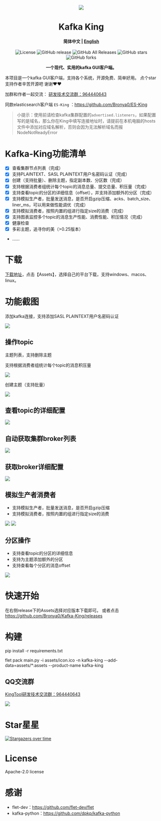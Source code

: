 <div align=center><img src="assets/icon.ico"></div>
<h1 align="center">Kafka King </h1>
<h4 align="center"><strong>简体中文</strong> | <a href="https://github.com/Bronya0/Kafka-King/blob/main/docs/README_EN.md">English</a></h4>

<div align="center">

![License](https://img.shields.io/github/license/Bronya0/Kafka-King)
![GitHub release](https://img.shields.io/github/release/Bronya0/Kafka-King)
![GitHub All Releases](https://img.shields.io/github/downloads/Bronya0/Kafka-King/total)
![GitHub stars](https://img.shields.io/github/stars/Bronya0/Kafka-King)
![GitHub forks](https://img.shields.io/github/forks/Bronya0/Kafka-King)

<strong>一个现代、实用的kafka GUI客户端。</strong>
</div>

本项目是一个kafka GUI客户端，支持各个系统，开源免费、简单好用。
点个star支持作者辛苦开源吧 谢谢❤❤

加群和作者一起交流： <a target="_blank" href="https://qm.qq.com/cgi-bin/qm/qr?k=pDqlVFyLMYEEw8DPJlRSBN27lF8qHV2v&jump_from=webapi&authKey=Wle/K0ARM1YQWlpn6vvfiZuMedy2tT9BI73mUvXVvCuktvi0fNfmNR19Jhyrf2Nz">研发技术交流群：964440643</a>
 
同款elasticsearch客户端 `ES-King` ：https://github.com/Bronya0/ES-King 

> 小提示：使用前请检查kafka集群配置的`advertised.listeners`，如果配置写的是域名，那么你在King中填写连接地址时，请提前在本机电脑的hosts文件中添加对应域名解析，否则会因为无法解析域名而报NodeNotReadyError

# Kafka-King功能清单
- [x] 查看集群节点列表（完成）
- [x] 支持PLAINTEXT、SASL PLAINTEXT用户名密码认证（完成）
- [x] 创建（支持批量）、删除主题，指定副本数、分区数（完成）
- [x] 支持根据消费者组统计每个topic的消息总量、提交总量、积压量（完成）
- [x] 支持查看topic的分区的详细信息（offset），并支持添加额外的分区（完成）
- [x] 支持模拟生产者，批量发送消息，是否开启gzip压缩、acks、batch_size、liner_ms，可以用来做性能调优（完成）
- [x] 支持模拟消费者，按照内置的组进行指定size的消费（完成）
- [x] 支持图表监控多个topic的消息生产性能、消费性能、积压情况（完成）
- [x] 健康检查
- [x] 多彩主题，追寻你的美（>0.25版本）
- ……

# 下载
[下载地址](https://github.com/Bronya0/Kafka-King/releases)，点击【Assets】，选择自己的平台下载，支持windows、macos、linux。

# 功能截图

添加kafka连接，支持添加SASL PLAINTEXT用户名密码认证

![](docs/snap/p0.png)


## 操作topic
主题列表，支持删除主题

支持根据消费者组统计每个topic的消息积压量

![](docs/snap/p9.png)

创建主题（支持批量）

![](docs/snap/p4.png)

## 查看topic的详细配置
![](docs/snap/p6.png)

## 自动获取集群broker列表
![](docs/snap/p2.png)

## 获取broker详细配置
![](docs/snap/p3.png)

## 模拟生产者消费者
- 支持模拟生产者，批量发送消息，是否开启gzip压缩
- 支持模拟消费者，按照内置的组进行指定size的消费

![](docs/snap/p8.png)
![](docs/snap/p10.png)



## 分区操作
- 支持查看topic的分区的详细信息
- 支持为主题添加额外的分区
- 支持查看每个分区的消息offset

![](docs/snap/p5.png)


# 快速开始
在右侧release下的Assets选择对应版本下载即可。
或者点击 https://github.com/Bronya0/Kafka-King/releases

# 构建

pip install -r requirements.txt

flet pack main.py -i assets/icon.ico  -n kafka-king --add-data=assets/*:assets --product-name kafka-king

## QQ交流群
<a target="_blank" href="https://qm.qq.com/cgi-bin/qm/qr?k=pDqlVFyLMYEEw8DPJlRSBN27lF8qHV2v&jump_from=webapi&authKey=Wle/K0ARM1YQWlpn6vvfiZuMedy2tT9BI73mUvXVvCuktvi0fNfmNR19Jhyrf2Nz">KingTool研发技术交流群：964440643</a>

![](assets/qq.jpg)


# Star星星
[![Stargazers over time](https://starchart.cc/Bronya0/Kafka-King.svg)](https://starchart.cc/Bronya0/Kafka-King)


# License
Apache-2.0 license

# 感谢
- flet-dev：https://github.com/flet-dev/flet
- kafka-python：https://github.com/dpkp/kafka-python